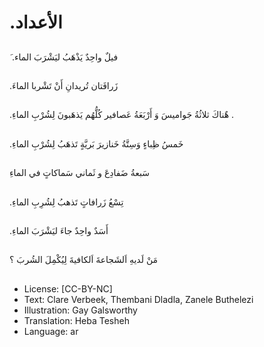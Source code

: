 #  .الأعداد

##
َ .فيلٌ واحِدٌ يَذْهَبُ ليَشْرَبَ الماء

##
.زَرافَتان تُريدانِ أَنْ تَشْربا الماءَ

##
.هٌناكَ ثلاثُةُ جَواميسَ وَ أَرْبَعَةُ عَصافير
كُلُّهُم يَذهَبونَ لِشُرْبِ الماءِ .

##
.خَمسُ ظِباءٍ وَسِتَّةُ خَنازيرَ بَريَّةٍ تَذهَبُ لِشُرْبِ الماءِ

##
سَبعةُ ضَفادِعَ و ثَماني سَماكاتٍ في الماءِ

##
.تِسْعُ زَرافاتٍ تَذهبُ لِشُرِبِ الماءِ

##
.أَسَدٌ واحِدٌ جاءَ ليَشْرَبَ الماءِ

##
مَنْ لَديهِ اَلشَجاعةَ اَلكافيةَ لِيُكْمِلَ الشُربَ ؟

##
* License: [CC-BY-NC]
* Text: Clare Verbeek, Thembani Dladla, Zanele Buthelezi
* Illustration: Gay Galsworthy
* Translation: Heba Tesheh
* Language: ar
